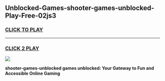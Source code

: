 
## Unblocked-Games-shooter-games-unblocked-Play-Free-02js3
<h3>
<a href="https://premium76.site?title=shooter-games-unblocked&ref=23A">CLICK TO PLAY</a></h3>
<hr>

<h3>
<a href="https://premium76.site?title=shooter-games-unblocked&ref=23A">CLICK 2 PLAY</a>
  
</h3>

<a href="https://premium76.site?title=shooter-games-unblocked&ref=23A"><img src="https://clearcache.store/games.png"></a>


**shooter-games-unblocked games unblocked: Your Gateway to Fun and Accessible Online Gaming**
